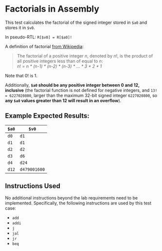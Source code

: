 # Factorials in Assembly

This test calculates the factorial of the signed integer stored in `$a0` and stores it in `$v0`.

In pseudo-RTL: `R[$v0] = R[$a0]!`

A definition of factorial [from Wikipedia](https://en.wikipedia.org/wiki/Factorial):
> The factorial of a positive integer _n_, denoted by _n_!, is the product of all positive integers less than of equal to _n_:  
> _n_! _= n * (n-1) * (n-2) * (n-3) * ... * 3 * 2 * 1_

Note that 0! is 1.

Additionally, **`$a0` should be any positive integer between 0 and 12, inclusive** (the factorial function is not defined for negative integers, and `13! = 6227020800`, larger than the maximum 32-bit signed integer `6227020800`, so **any `$a0` values greater than 12 will result in an overflow**).

## Example Expected Results:
| `$a0` | `$v0` |
|-------|-------|
| `d0`  | `d1`  |
| `d1`  | `d1`  |
| `d2`  | `d2`  |
| `d3`  | `d6`  |
| `d4`  | `d24` |
| `d12` | `d479001600` |

## Instructions Used
No additional instructions beyond the lab requirements need to be implemented. Specifically, the following instructions are used by this test case: 

  - `add`
  - `addi`
  - `j`
  - `jal`
  - `jr`
  - `beq`
